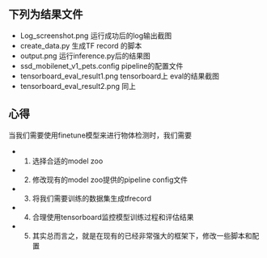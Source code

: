 
## 下列为结果文件
- Log_screenshot.png 运行成功后的log输出截图
- create_data.py 生成TF record 的脚本
- output.png 运行inference.py后的结果图
- ssd_mobilenet_v1_pets.config pipeline的配置文件
- tensorboard_eval_result1.png tensorboard上 eval的结果截图
- tensorboard_eval_result2.png 同上

## 心得
当我们需要使用finetune模型来进行物体检测时，我们需要
- 1. 选择合适的model zoo
- 2. 修改现有的model zoo提供的pipeline config文件
- 3. 将我们需要训练的数据集生成tfrecord
- 4. 合理使用tensorboard监控模型训练过程和评估结果
- 5. 其实总而言之，就是在现有的已经非常强大的框架下，修改一些脚本和配置
